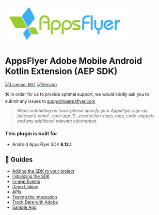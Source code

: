<img src="gitresources/AF_Logo_primary_logo.png"  width="400" > 

# AppsFlyer Adobe Mobile Android Kotlin Extension (AEP SDK)

[![License: MIT](https://img.shields.io/badge/License-MIT-blue.svg)](/LICENSE.md)
[![Version](https://img.shields.io/cocoapods/v/AppsFlyerAdobeAEPExtension.svg?style=flat)](http://cocoapods.org/pods/AppsFlyerAdobeAEPExtension)

🛠 In order for us to provide optimal support, we would kindly ask you to submit any issues to support@appsflyer.com

> *When submitting an issue please specify your AppsFlyer sign-up (account) email , your app ID , production steps, logs, code snippets and any additional relevant information.*


### <a id="plugin-build-for"> This plugin is built for

- Android AppsFlyer SDK **6.12.1**

<!---
## <a id="breaking-changes"> 	❗❗ Breaking changes when updating to ✏️v*.*.*✏️❗❗

✏️✏️ Breaking changes if there is  ✏️✏️ 

## <a id="migration"> ⏩ Migration -->

##  📖 Guides
- [Adding the SDK to your project](/Docs/Installation.md)
- [Initializing the SDK](/Docs/BasicIntegration.md)
- [In-app Events](/Docs/InAppEvents.md)
- [Deep Linking](/Docs/DeepLink.md)
- [APIs](/Docs/AdvancedAPI.md)
- [Testing the integration](/Docs/Testing.md)
- [Track Data with Adobe](/Docs/AdobeDataTracking.md)
- [Sample App](AdobeAEPSample)
